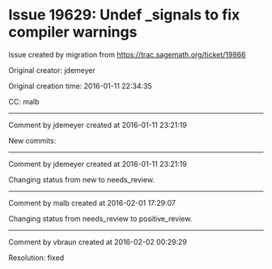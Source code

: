# Issue 19629: Undef _signals to fix compiler warnings

Issue created by migration from https://trac.sagemath.org/ticket/19866

Original creator: jdemeyer

Original creation time: 2016-01-11 22:34:35

CC:  malb




---

Comment by jdemeyer created at 2016-01-11 23:21:19

New commits:


---

Comment by jdemeyer created at 2016-01-11 23:21:19

Changing status from new to needs_review.


---

Comment by malb created at 2016-02-01 17:29:07

Changing status from needs_review to positive_review.


---

Comment by vbraun created at 2016-02-02 00:29:29

Resolution: fixed
